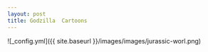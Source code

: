```yaml
---
layout: post
title: Godzilla  Cartoons
---
```


![_config.yml]({{ site.baseurl }}/images/images/jurassic-worl.png)

